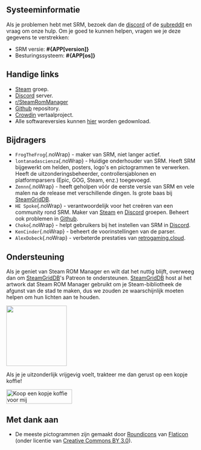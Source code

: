 ## Systeeminformatie

Als je problemen hebt met SRM, bezoek dan de [discord](https://discord.gg/bnSVJrz) of de [subreddit](https://www.reddit.com/r/SteamRomManager/) en vraag om onze hulp. Om je goed te kunnen helpen, vragen we je deze gegevens te verstrekken:

* SRM versie: **#{APP[version]}**
* Besturingssysteem: **#{APP[os]}**

## Handige links

* [Steam](https://steamcommunity.com/groups/steamrommanager) groep.
* [Discord](https://discord.gg/bnSVJrz) server.
* [r/SteamRomManager](https://www.reddit.com/r/SteamRomManager/)
* [Github](https://github.com/SteamGridDB/steam-rom-manager) repository.
* [Crowdin](https://crowdin.com/project/steam-rom-manager) vertaalproject.
* Alle softwareversies kunnen [hier](https://github.com/SteamGridDB/steam-rom-manager/releases) worden gedownload.

## Bijdragers
* `FrogTheFrog`{.noWrap} - maker van SRM, niet langer actief.
* `lontanadascienza`{.noWrap} - Huidige onderhouder van SRM. Heeft SRM bijgewerkt om helden, posters, logo's en pictogrammen te verwerken. Heeft de uitzonderingsbeheerder, controllersjablonen en platformparsers (Epic, GOG, Steam, enz.) toegevoegd.
* `Zennn`{.noWrap} - heeft geholpen vóór de eerste versie van SRM en vele malen na de release met verschillende dingen. Is grote baas bij [SteamGridDB](https://www.steamgriddb.com/).
* `HE Spoke`{.noWrap} - verantwoordelijk voor het creëren van een community rond SRM. Maker van [Steam](https://steamcommunity.com/groups/steamrommanager) en [Discord](https://discord.gg/bnSVJrz) groepen. Beheert ook problemen in [Github](https://github.com/SteamGridDB/steam-rom-manager).
* `Choko`{.noWrap} - helpt gebruikers bij het instellen van SRM in [Discord](https://discord.gg/bnSVJrz).
* `KenCinder`{.noWrap} - beheert de voorinstellingen van de parser.
* `AlexDobeck`{.noWrap} - verbeterde prestaties van [retrogaming.cloud](https://retrogaming.cloud/).

## Ondersteuning
Als je geniet van Steam ROM Manager en wilt dat het nuttig blijft, overweeg dan om [SteamGridDB](https://www.steamgriddb.com/)'s Patreon te ondersteunen. [SteamGridDB](https://www.steamgriddb.com/) host al het artwork dat Steam ROM Manager gebruikt om je Steam-bibliotheek de afgunst van de stad te maken, dus we zouden ze waarschijnlijk moeten helpen om hun lichten aan te houden.

<a href="https://www.patreon.com/steamgriddb">
    <img src="https://c5.patreon.com/external/logo/become_a_patron_button@2x.png" width="160">
</a>

Als je je uitzonderlijk vrijgevig voelt, trakteer me dan gerust op een kopje koffie!

<a href="https://www.buymeacoffee.com/cbartondock" target="_blank">
  <img src="https://cdn.buymeacoffee.com/buttons/default-orange.png" alt="Koop een kopje koffie voor mij" height="38" width="174">
</a>

## Met dank aan

* De meeste pictogrammen zijn gemaakt door [Roundicons](https://www.flaticon.com/authors/roundicons) van [Flaticon](https://www.flaticon.com) (onder licentie van [Creative Commons BY 3.0](https://creativecommons.org/licenses/by/3.0/)).
